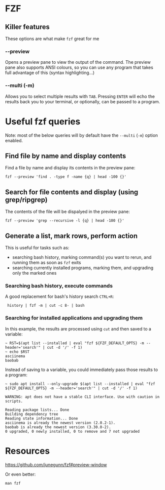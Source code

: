 # FZF

## Killer features
These options are what make `fzf` great for me

### --preview
Opens a preview pane to view the output of the command. The preview pane also supports ANSI colours, so you can use any program that takes full advantage of this (syntax highlighting...)

### --multi (-m)
Allows you to select multiple results with `TAB`. Pressing `ENTER` will echo the results back you to your terminal, or optionally, can be passed to a program.

# Useful fzf queries
Note: most of the below queries will by default have the `--multi` (`-m`) option enabled.

## Find file by name and display contents

Find a file by name and display its contents in the preview pane:

```
fzf --preview 'find . -type f -name {q} | head -100 {}'
```

## Search for file contents and display (using grep/ripgrep)
The contents of the file will be dispalyed in the preview pane:

```
fzf --preview 'grep --recursive -l {q} | head -100 {}'
```

## Generate a list, mark rows, perform action
This is useful for tasks such as:
- searching bash history, marking command(s) you want to rerun, and running them as soon as `fzf` exits
- searching currently installed programs, marking them, and upgrading only the marked ones

### Searching bash history, execute commands
A good replacement for bash's history search `CTRL+R`:

```
 history | fzf -m | cut -c 8- | bash
```

### Searching for installed applications and upgrading them

In this example, the results are processed using `cut` and then saved to a variable:

```
~ RST=$(apt list --installed | eval "fzf ${FZF_DEFAULT_OPTS} -m --header='search'" | cut -d '/' -f 1)
~ echo $RST
asciinema
baobab
```

Instead of saving to a variable, you could immediately pass those results to a program:

```
~ sudo apt install --only-upgrade $(apt list --installed | eval "fzf ${FZF_DEFAULT_OPTS} -m --header='search'" | cut -d '/' -f 1)

WARNING: apt does not have a stable CLI interface. Use with caution in scripts.

Reading package lists... Done
Building dependency tree       
Reading state information... Done
asciinema is already the newest version (2.0.2-1).
baobab is already the newest version (3.30.0-2).
0 upgraded, 0 newly installed, 0 to remove and 7 not upgraded
```

# Resources
https://github.com/junegunn/fzf#preview-window

Or even better:

```
man fzf
```